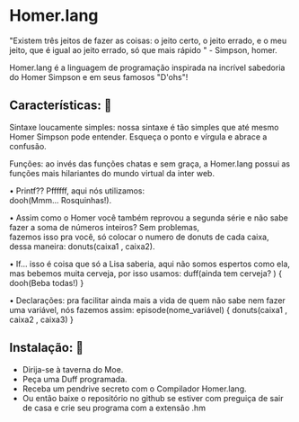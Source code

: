 # Homer.lang

"Existem três jeitos de fazer as coisas: o jeito certo, o jeito errado, e o meu jeito, que é igual ao jeito errado, só que mais rápido " - Simpson, homer.

Homer.lang é a linguagem de programação inspirada na incrível sabedoria do Homer Simpson e em seus famosos "D'ohs"!

## Características: 🍩

Sintaxe loucamente simples: nossa sintaxe é tão simples que até mesmo Homer Simpson pode entender. Esqueça o ponto e vírgula e abrace a confusão. 

Funções: ao invés das funções chatas e sem graça, a Homer.lang possui as funções mais hilariantes do mundo virtual da inter web.

 • Printf?? Pffffff, aqui nós utilizamos:  
   dooh(Mmm... Rosquinhas!).

 • Assim como o Homer você também reprovou a segunda série e não sabe fazer a soma de números inteiros? Sem problemas,  
   fazemos isso pra você,  só colocar o numero de donuts de cada caixa, dessa maneira: 
   donuts(caixa1 , caixa2).

 • If... isso é coisa que só a Lisa saberia, aqui não somos espertos como ela, mas bebemos muita cerveja, por isso usamos: 
   duff(ainda tem cerveja? )
   {
   dooh(Beba todas!)
   }

 • Declarações: pra facilitar ainda mais a vida de quem não sabe nem fazer uma variável, nós fazemos assim:
   episode(nome_variável)
   {
   donuts(caixa1 , caixa2 , caixa3)
   }

## Instalação: 🍺

- Dirija-se à taverna do Moe.
- Peça uma Duff programada.
- Receba um pendrive secreto com o Compilador Homer.lang.
- Ou então baixe o repositório no github se estiver com preguiça de sair de casa e crie seu programa com a extensão .hm

